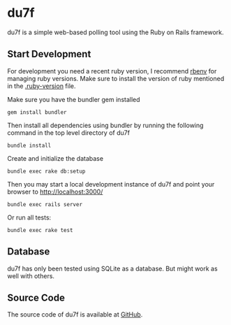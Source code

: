 # du7f #

du7f is a simple web-based polling tool using the Ruby on Rails framework.

## Start Development ##

For development you need a recent ruby version, I recommend [rbenv](https://github.com/rbenv/rbenv) for managing ruby
versions. Make sure to install the version of ruby mentioned in the [.ruby-version](.ruby-version) file.

Make sure you have the bundler gem installed

    gem install bundler

Then install all dependencies using bundler by running the following command in the top level directory of du7f

    bundle install

Create and initialize the database

    bundle exec rake db:setup

Then you may start a local development instance of du7f and point your browser to
[http://localhost:3000/](http://localhost:3000/)

    bundle exec rails server

Or run all tests:

    bundle exec rake test

## Database ##

du7f has only been tested using SQLite as a database. But might work as well with others.

## Source Code ##

The source code of du7f is available at [GitHub](https://github.com/koalatux/du7f).